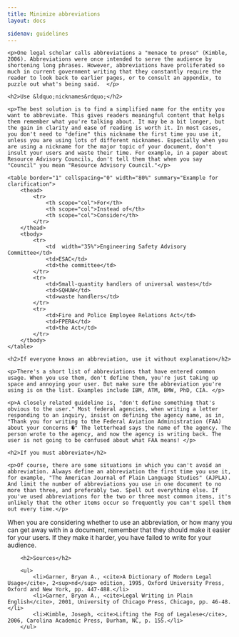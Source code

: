```yaml
---
title: Minimize abbreviations
layout: docs

sidenav: guidelines
---
```








	<p>One legal scholar calls abbreviations a "menace to prose" (Kimble, 2006). Abbreviations were once intended to serve the audience by shortening long phrases. However, abbreviations have proliferated so much in current government writing that they constantly require the reader to look back to earlier pages, or to consult an appendix, to puzzle out what's being said.  </p>

	<h2>Use &ldquo;nicknames&rdquo;</h2>

	<p>The best solution is to find a simplified name for the entity you want to abbreviate. This gives readers meaningful content that helps them remember what you're talking about. It may be a bit longer, but the gain in clarity and ease of reading is worth it. In most cases, you don't need to "define" this nickname the first time you use it, unless you are using lots of different nicknames. Especially when you are using a nickname for the major topic of your document, don't insult your users and waste their time. For example, in a paper about Resource Advisory Councils, don't tell them that when you say "Council" you mean "Resource Advisory Council."</p>

	<table border="1" cellspacing="0" width="80%" summary="Example for clarification">
		<thead>
			<tr>
				<th scope="col">For</th>
				<th scope="col">Instead of</th>
				<th scope="col">Consider</th>
			</tr>
		</thead>
		<tbody>
			<tr>
				<td  width="35%">Engineering Safety Advisory Committee</td>
				<td>ESAC</td>
				<td>the committee</td>
			</tr>
			<tr>
				<td>Small-quantity handlers of universal wastes</td>
				<td>SQHUW</td>
				<td>waste handlers</td>
			</tr>
			<tr>
				<td>Fire and Police Employee Relations Act</td>
				<td>FPERA</td>
				<td>the Act</td>
			</tr>
		</tbody>
	</table>

	<h2>If everyone knows an abbreviation, use it without explanation</h2>

	<p>There's a short list of abbreviations that have entered common usage. When you use them, don't define them, you're just taking up space and annoying your user. But make sure the abbreviation you're using is on the list. Examples include IBM, ATM, BMW, PhD, CIA. </p>

	<p>A closely related guideline is, "don't define something that's obvious to the user." Most federal agencies, when writing a letter responding to an inquiry, insist on defining the agency name, as in, "Thank you for writing to the Federal Aviation Administration (FAA) about your concerns �" The letterhead says the name of the agency. The person wrote to the agency, and now the agency is writing back. The user is not going to be confused about what FAA means! </p>

	<h2>If you must abbreviate</h2>

	<p>Of course, there are some situations in which you can't avoid an abbreviation. Always define an abbreviation the first time you use it, for example, "The American Journal of Plain Language Studies" (AJPLA). And limit the number of abbreviations you use in one document to no more than three, and preferably two. Spell out everything else. If you've used abbreviations for the two or three most common items, it's unlikely that the other items occur so frequently you can't spell them out every time.</p>
<p>When you are considering whether to use an abbreviation, or how many you can get away with in a document, remember that they should make it easier for your users. If they make it harder, you have failed to write for your audience.</p>



		<h2>Sources</h2>

		<ul>
			<li>Garner, Bryan A., <cite>A Dictionary of Modern Legal Usage</cite>, 2<sup>nd</sup> edition, 1995, Oxford University Press, Oxford and New York, pp. 447-488.</li>
			<li>Garner, Bryan A., <cite>Legal Writing in Plain English</cite>, 2001, University of Chicago Press, Chicago, pp. 46-48.</li>
			<li>Kimble, Joseph, <cite>Lifting the Fog of Legalese</cite>, 2006, Carolina Academic Press, Durham, NC, p. 155.</li>
		</ul>

